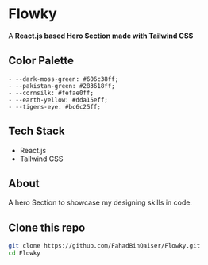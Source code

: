# Flowky

A **React.js based Hero Section made with Tailwind CSS**

## Color Palette

```
- --dark-moss-green: #606c38ff;
- --pakistan-green: #283618ff;
- --cornsilk: #fefae0ff;
- --earth-yellow: #dda15eff;
- --tigers-eye: #bc6c25ff;
```

## Tech Stack

- React.js
- Tailwind CSS

## About

A hero Section to showcase my designing skills in code.

## Clone this repo

```bash
git clone https://github.com/FahadBinQaiser/Flowky.git
cd Flowky
```
